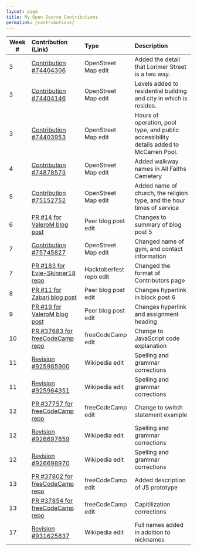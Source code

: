 ```yaml
---
layout: page
title: My Open Source Contributions
permalink: /contributions/
---
```


<!--
Type of the contribution should be "Wikipedia edit", "OpenStreet Map feature", "Project Documentation", "Project Code", "Blog Edit", etc.

The description should include a brief summary of what you did.

Replace the first row below with your contribution.

-->





| Week #       | Contribution (Link)  | Type  | Description |
|---|:---|:---|:---|
|  3   | [Contribution #74404306](https://www.openstreetmap.org/changeset/74404306)  | OpenStreet Map edit |Added the detail that Lorimer Street is a two way. |
|  3   | [Contribution #74404146](https://www.openstreetmap.org/changeset/74404146)   |  OpenStreet Map edit   |Levels added to residential building and city in which is resides.    |
|  3   | [Contribution #74403953](https://www.openstreetmap.org/changeset/74403953)    |  OpenStreet Map edit   |Hours of operation, pool type, and public accessibility details added to McCarren Pool.     |
|  4   | [Contribution #74878573](https://www.openstreetmap.org/changeset/74878573)    |  OpenStreet Map edit   |Added walkway names in All Faiths Cemetery   |
|  5   | [Contribution #75152752](https://www.openstreetmap.org/changeset/75152752)    |  OpenStreet Map edit   |Added name of church, the religion type, and the hour times of service   |
|  6   | [PR #14 for ValeroM blog post](https://github.com/hunter-college-ossd-fall-2019/ValeroM-weekly/pull/14)    |  Peer blog post edit   |Changes to summary of blog post 5  |
|  7   | [Contribution #75745827](https://www.openstreetmap.org/changeset/75745827)    |  OpenStreet Map edit   |Changed name of gym, and contact information  |
|  7   | [PR #183 for Evie-Skinner18 repo](https://github.com/Evie-Skinner18/happy_hacktoberfest_19/pull/183)    |  Hacktoberfest repo edit  |Changed the format of Contributors page  |
|  8   | [PR #11 for Zabari blog post](https://github.com/hunter-college-ossd-fall-2019/Zabari-weekly/pull/11)    |  Peer blog post edit | Changes hyperlink in block post 6 |
|  9   | [PR #19 for ValeroM blog post](https://github.com/hunter-college-ossd-fall-2019/ValeroM-weekly/pull/19)    |  Peer blog post edit | Changes hyperlink and assignment heading |
|  10   | [PR #37683 for freeCodeCamp repo](https://github.com/freeCodeCamp/freeCodeCamp/pull/37683)    |  freeCodeCamp edit | Change to JavaScript code explanation |
|  11   | [Revision #925985900](https://en.wikipedia.org/w/index.php?title=It%27s_Kind_of_a_Funny_Story&diff=prev&oldid=925985900)    |  Wikipedia edit | Spelling and grammar corrections |
|  11   | [Revision #925984351](https://en.wikipedia.org/w/index.php?title=Beaches_(film)&diff=prev&oldid=925984351)    |  Wikipedia edit | Spelling and grammar corrections |
|  12   | [PR #37757 for freeCodeCamp repo](https://github.com/freeCodeCamp/freeCodeCamp/pull/37757)    |  freeCodeCamp edit | Change to switch statement example |
|  12   | [Revision #926697659](https://en.wikipedia.org/w/index.php?title=Z%C3%B3calo&diff=prev&oldid=926697659)    |  Wikipedia edit | Spelling and grammar corrections |
|  12   | [Revision #926698970](https://en.wikipedia.org/w/index.php?title=Ali_Krieger&diff=prev&oldid=926698970)    |  Wikipedia edit | Spelling and grammar corrections |
|  13   | [PR #37802 for freeCodeCamp repo](https://github.com/freeCodeCamp/freeCodeCamp/pull/37802)    |  freeCodeCamp edit | Added description of JS prototype |
|  13   | [PR #37854 for freeCodeCamp repo](https://github.com/freeCodeCamp/freeCodeCamp/pull/37854)    |  freeCodeCamp edit | Capitilization corrections |
|  17   | [Revision #931625837](https://en.wikipedia.org/w/index.php?title=The_Tenderloins&diff=prev&oldid=931625837)    |  Wikipedia edit | Full names added in addition to nicknames |
